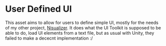 # User Defined UI
This asset aims to allow for users to define simple UI, mostly for the needs of my other project, [Nisualizer](https://github.com/nnra6864/Nisualizer).
It does what the UI Toolkit is supposed to be able to do, load UI elements from a text file, but as usual with Unity, they failed to make a dececnt implementation :/
